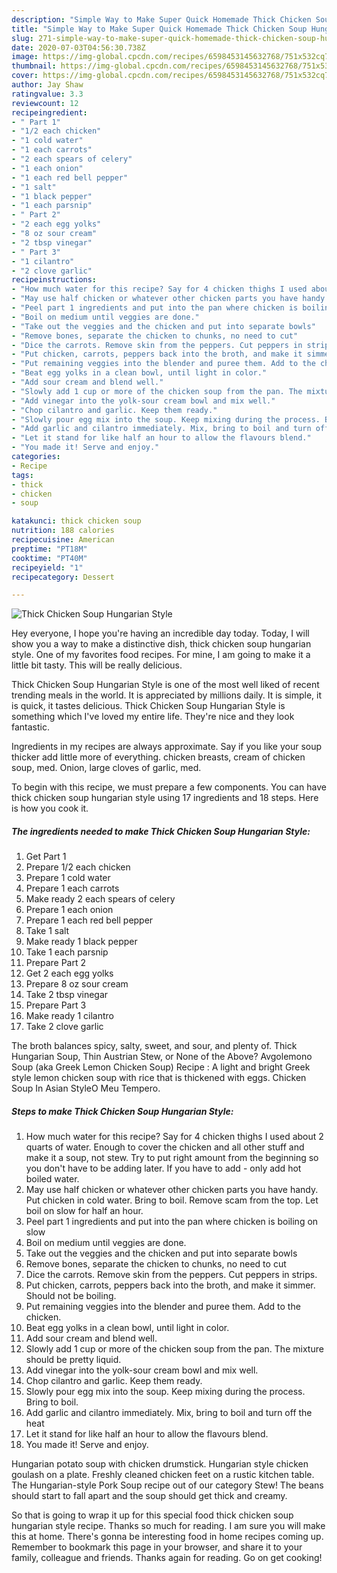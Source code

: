 ```yaml
---
description: "Simple Way to Make Super Quick Homemade Thick Chicken Soup Hungarian Style"
title: "Simple Way to Make Super Quick Homemade Thick Chicken Soup Hungarian Style"
slug: 271-simple-way-to-make-super-quick-homemade-thick-chicken-soup-hungarian-style
date: 2020-07-03T04:56:30.738Z
image: https://img-global.cpcdn.com/recipes/6598453145632768/751x532cq70/thick-chicken-soup-hungarian-style-recipe-main-photo.jpg
thumbnail: https://img-global.cpcdn.com/recipes/6598453145632768/751x532cq70/thick-chicken-soup-hungarian-style-recipe-main-photo.jpg
cover: https://img-global.cpcdn.com/recipes/6598453145632768/751x532cq70/thick-chicken-soup-hungarian-style-recipe-main-photo.jpg
author: Jay Shaw
ratingvalue: 3.3
reviewcount: 12
recipeingredient:
- " Part 1"
- "1/2 each chicken"
- "1 cold water"
- "1 each carrots"
- "2 each spears of celery"
- "1 each onion"
- "1 each red bell pepper"
- "1 salt"
- "1 black pepper"
- "1 each parsnip"
- " Part 2"
- "2 each egg yolks"
- "8 oz sour cream"
- "2 tbsp vinegar"
- " Part 3"
- "1 cilantro"
- "2 clove garlic"
recipeinstructions:
- "How much water for this recipe? Say for 4 chicken thighs I used about 2 quarts of water. Enough to cover the chicken and all other stuff and make it a soup, not stew. Try to put right amount from the beginning so you don&#39;t have to be adding later. If you have to add - only add hot boiled water."
- "May use half chicken or whatever other chicken parts you have handy. Put chicken in cold water. Bring to boil. Remove scam from the top. Let boil on slow for half an hour."
- "Peel part 1 ingredients and put into the pan where chicken is boiling on slow"
- "Boil on medium until veggies are done."
- "Take out the veggies and the chicken and put into separate bowls"
- "Remove bones, separate the chicken to chunks, no need to cut"
- "Dice the carrots. Remove skin from the peppers. Cut peppers in strips."
- "Put chicken, carrots, peppers back into the broth, and make it simmer. Should not be boiling."
- "Put remaining veggies into the blender and puree them. Add to the chicken."
- "Beat egg yolks in a clean bowl, until light in color."
- "Add sour cream and blend well."
- "Slowly add 1 cup or more of the chicken soup from the pan. The mixture should be pretty liquid."
- "Add vinegar into the yolk-sour cream bowl and mix well."
- "Chop cilantro and garlic. Keep them ready."
- "Slowly pour egg mix into the soup. Keep mixing during the process. Bring to boil."
- "Add garlic and cilantro immediately. Mix, bring to boil and turn off the heat"
- "Let it stand for like half an hour to allow the flavours blend."
- "You made it! Serve and enjoy."
categories:
- Recipe
tags:
- thick
- chicken
- soup

katakunci: thick chicken soup 
nutrition: 188 calories
recipecuisine: American
preptime: "PT18M"
cooktime: "PT40M"
recipeyield: "1"
recipecategory: Dessert

---
```



![Thick Chicken Soup Hungarian Style](https://img-global.cpcdn.com/recipes/6598453145632768/751x532cq70/thick-chicken-soup-hungarian-style-recipe-main-photo.jpg)

Hey everyone, I hope you're having an incredible day today. Today, I will show you a way to make a distinctive dish, thick chicken soup hungarian style. One of my favorites food recipes. For mine, I am going to make it a little bit tasty. This will be really delicious.

Thick Chicken Soup Hungarian Style is one of the most well liked of recent trending meals in the world. It is appreciated by millions daily. It is simple, it is quick, it tastes delicious. Thick Chicken Soup Hungarian Style is something which I've loved my entire life. They're nice and they look fantastic.

Ingredients in my recipes are always approximate. Say if you like your soup thicker add little more of everything. chicken breasts, cream of chicken soup, med. Onion, large cloves of garlic, med.


To begin with this recipe, we must prepare a few components. You can have thick chicken soup hungarian style using 17 ingredients and 18 steps. Here is how you cook it.

<!--inarticleads1-->

##### The ingredients needed to make Thick Chicken Soup Hungarian Style:

1. Get  Part 1
1. Prepare 1/2 each chicken
1. Prepare 1 cold water
1. Prepare 1 each carrots
1. Make ready 2 each spears of celery
1. Prepare 1 each onion
1. Prepare 1 each red bell pepper
1. Take 1 salt
1. Make ready 1 black pepper
1. Take 1 each parsnip
1. Prepare  Part 2
1. Get 2 each egg yolks
1. Prepare 8 oz sour cream
1. Take 2 tbsp vinegar
1. Prepare  Part 3
1. Make ready 1 cilantro
1. Take 2 clove garlic


The broth balances spicy, salty, sweet, and sour, and plenty of. Thick Hungarian Soup, Thin Austrian Stew, or None of the Above? Avgolemono Soup (aka Greek Lemon Chicken Soup) Recipe : A light and bright Greek style lemon chicken soup with rice that is thickened with eggs. Chicken Soup In Asian StyleO Meu Tempero. 

<!--inarticleads2-->

##### Steps to make Thick Chicken Soup Hungarian Style:

1. How much water for this recipe? Say for 4 chicken thighs I used about 2 quarts of water. Enough to cover the chicken and all other stuff and make it a soup, not stew. Try to put right amount from the beginning so you don&#39;t have to be adding later. If you have to add - only add hot boiled water.
1. May use half chicken or whatever other chicken parts you have handy. Put chicken in cold water. Bring to boil. Remove scam from the top. Let boil on slow for half an hour.
1. Peel part 1 ingredients and put into the pan where chicken is boiling on slow
1. Boil on medium until veggies are done.
1. Take out the veggies and the chicken and put into separate bowls
1. Remove bones, separate the chicken to chunks, no need to cut
1. Dice the carrots. Remove skin from the peppers. Cut peppers in strips.
1. Put chicken, carrots, peppers back into the broth, and make it simmer. Should not be boiling.
1. Put remaining veggies into the blender and puree them. Add to the chicken.
1. Beat egg yolks in a clean bowl, until light in color.
1. Add sour cream and blend well.
1. Slowly add 1 cup or more of the chicken soup from the pan. The mixture should be pretty liquid.
1. Add vinegar into the yolk-sour cream bowl and mix well.
1. Chop cilantro and garlic. Keep them ready.
1. Slowly pour egg mix into the soup. Keep mixing during the process. Bring to boil.
1. Add garlic and cilantro immediately. Mix, bring to boil and turn off the heat
1. Let it stand for like half an hour to allow the flavours blend.
1. You made it! Serve and enjoy.


Hungarian potato soup with chicken drumstick. Hungarian style chicken goulash on a plate. Freshly cleaned chicken feet on a rustic kitchen table. The Hungarian-style Pork Soup recipe out of our category Stew! The beans should start to fall apart and the soup should get thick and creamy. 

So that is going to wrap it up for this special food thick chicken soup hungarian style recipe. Thanks so much for reading. I am sure you will make this at home. There's gonna be interesting food in home recipes coming up. Remember to bookmark this page in your browser, and share it to your family, colleague and friends. Thanks again for reading. Go on get cooking!
